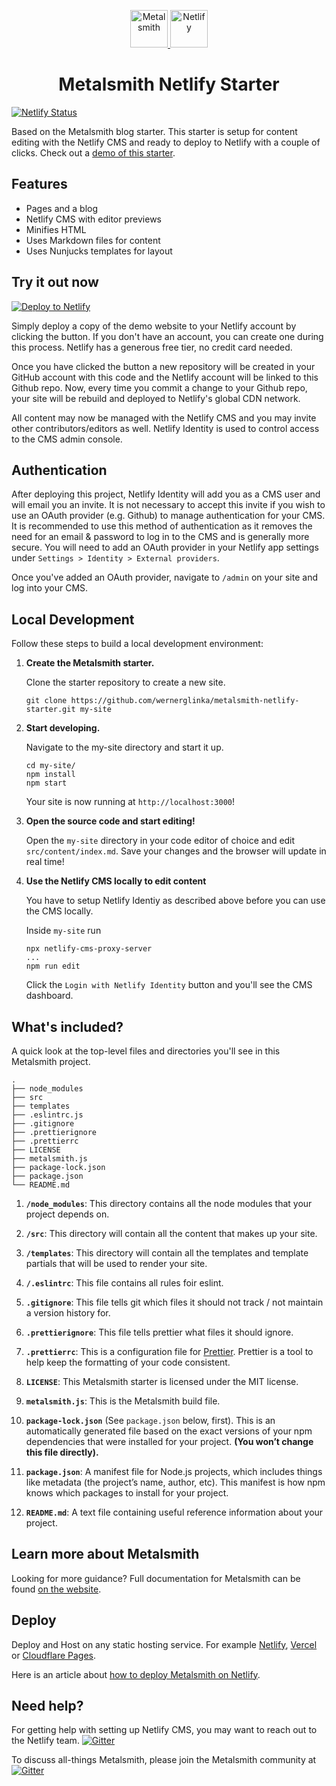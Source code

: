 <p align="center">
  <a href="https://www.metalsmith.io">
    <img alt="Metalsmith" src="https://www.glinka.co/assets/images/metalsmith-logo-bug.png" width="60" />
  </a>
  <a href="https://www.netlify.com/">
    <img alt="Netlify" src="https://metalsmith-netlify-starter.netlify.app/assets/images/netlify.png" width="60" />
  </a>
</p>
<h1 align="center">
  Metalsmith Netlify Starter
</h1>

[![Netlify Status](https://api.netlify.com/api/v1/badges/7a58ccd9-9478-4bbc-819a-05c54fe8b41a/deploy-status)](https://app.netlify.com/sites/metalsmith-netlify-starter/deploys)

Based on the Metalsmith blog starter. This starter is setup for content editing with the Netlify CMS and ready to deploy to Netlify with a couple of clicks. Check out a [demo of this starter](https://metalsmith-netlify-cms-starter.netlify.app/).

## Features
  - Pages and a blog
  - Netlify CMS with editor previews
  - Minifies HTML
  - Uses Markdown files for content
  - Uses Nunjucks templates for layout

## Try it out now

[![Deploy to Netlify](https://www.netlify.com/img/deploy/button.svg)](https://app.netlify.com/start/deploy?repository=https://github.com/wernerglinka/metalsmith-netlify-starter)

Simply deploy a copy of the demo website to your Netlify account by clicking the button.  If you don't have an account, you can create one during this process. Netlify has a generous free tier, no credit card needed. 

Once you have clicked the button a new repository will be created in your GitHub account with this code and the Netlify account will be linked to this Github repo. Now, every time you commit a change to your Github repo, your site will be rebuild and deployed to Netlify's global CDN network.

All content may now be managed with the Netlify CMS and you may invite other contributors/editors as well. Netlify Identity is used to control access to the CMS admin console.


## Authentication
After deploying this project, Netlify Identity will add you as a CMS user and will email you an invite. It is not necessary to accept this invite if you wish to use an OAuth provider (e.g. Github) to manage authentication for your CMS. It is recommended to use this method of authentication as it removes the need for an email & password to log in to the CMS and is generally more secure. You will need to add an OAuth provider in your Netlify app settings under `Settings > Identity > External providers`.

Once you've added an OAuth provider, navigate to `/admin` on your site and log into your CMS.

## Local Development

Follow these steps to build a local development environment:

1.  **Create the Metalsmith starter.**

    Clone the starter repository to create a new site.

    ```shell
    git clone https://github.com/wernerglinka/metalsmith-netlify-starter.git my-site 
    ```

2.  **Start developing.**

    Navigate to the my-site directory and start it up.

    ```shell
    cd my-site/
    npm install
    npm start
    ```
    Your site is now running at `http://localhost:3000`!

3.  **Open the source code and start editing!**

    Open the `my-site` directory in your code editor of choice and edit `src/content/index.md`. Save your changes and the browser will update in real time!

4.  **Use the Netlify CMS locally to edit content**

    You have to setup Netlify Identiy as described above before you can use the CMS locally.

    Inside `my-site` run
    
    ```shell
    npx netlify-cms-proxy-server
    ...
    npm run edit
    ```
    Click the `Login with Netlify Identity` button and you'll see the CMS dashboard.

## What's included?

A quick look at the top-level files and directories you'll see in this Metalsmith project.

    .
    ├── node_modules
    ├── src
    ├── templates
    ├── .eslintrc.js
    ├── .gitignore
    ├── .prettierignore
    ├── .prettierrc
    ├── LICENSE
    ├── metalsmith.js
    ├── package-lock.json
    ├── package.json
    └── README.md

1.  **`/node_modules`**: This directory contains all the node modules that your project depends on.

2.  **`/src`**: This directory will contain all the content that makes up your site.

3.  **`/templates`**: This directory will contain all the templates and template partials that will be used to render your site.

4.  **`/.eslintrc`**: This file contains all rules foir eslint.

5.  **`.gitignore`**: This file tells git which files it should not track / not maintain a version history for.

6.  **`.prettierignore`**: This file tells prettier what files it should ignore.

7.  **`.prettierrc`**: This is a configuration file for [Prettier](https://prettier.io/). Prettier is a tool to help keep the formatting of your code consistent.

8.  **`LICENSE`**: This Metalsmith starter is licensed under the MIT license.

9.  **`metalsmith.js`**: This is the Metalsmith build file.

10. **`package-lock.json`** (See `package.json` below, first). This is an automatically generated file based on the exact versions of your npm dependencies that were installed for your project. **(You won’t change this file directly).**

11. **`package.json`**: A manifest file for Node.js projects, which includes things like metadata (the project’s name, author, etc). This manifest is how npm knows which packages to install for your project.

12. **`README.md`**: A text file containing useful reference information about your project.

## Learn more about Metalsmith

Looking for more guidance? Full documentation for Metalsmith can be found [on the website](https://www.metalsmith.io). 

## Deploy

Deploy and Host on any static hosting service. For example [Netlify](https://www.netlify.com), [Vercel](https://vercel.com/) or [Cloudflare Pages](https://pages.cloudflare.com/).

Here is an article about [how to deploy Metalsmith on Netlify](https://www.netlify.com/blog/2015/12/08/a-step-by-step-guide-metalsmith-on-netlify/).

## Need help?
For getting help with setting up Netlify CMS, you may want to reach out to the Netlify team. [![Gitter](https://badges.gitter.im/netlify/netlify.svg)](https://gitter.im/netlify/NetlifyCMS)

To discuss all-things Metalsmith, please join the Metalsmith community at [![Gitter](https://badges.gitter.im/netlify/netlify.svg)](https://gitter.im/metalsmith/community) 